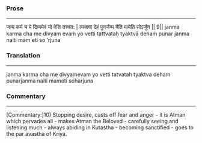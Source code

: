 ### Prose 
 --- 
जन्म कर्म च मे दिव्यमेवं यो वेत्ति तत्त्वत: |
त्यक्त्वा देहं पुनर्जन्म नैति मामेति सोऽर्जुन || 9||
janma karma cha me divyam evaṁ yo vetti tattvataḥ
tyaktvā dehaṁ punar janma naiti mām eti so ’rjuna

### Translation 
 --- 
janma karma cha me divyamevam yo vetti tatvatah tyaktva deham punarjanma naiti mameti soharjuna

### Commentary 
 --- 
[Commentary:]10) Stopping desire, casts off fear and anger - it is Atman which pervades all - makes Atman the Beloved - carefully seeing and listening much - always abiding in Kutastha - becoming sanctified - goes to the par avastha of Kriya.